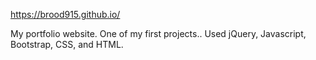https://brood915.github.io/

My portfolio website. One of my first projects..
Used jQuery, Javascript, Bootstrap, CSS, and HTML.
